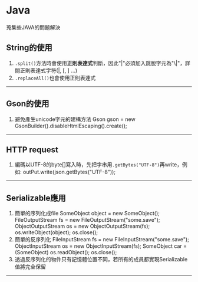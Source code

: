 # Java
蒐集些JAVA的問題解決


## String的使用
1. `.split()`方法時會使用**正則表達式**判斷，因此"|"必須加入跳脫字元為"\\|"，詳閱正則表達式字符(|, [, ] ...)
2. `.replaceAll()`也會使用正則表達式

----------


## Gson的使用
1. 避免產生unicode字元的建構方法
        Gson gson = new GsonBuilder().disableHtmlEscaping().create();

----------

## HTTP request
1. 編碼以UTF-8的byte[]寫入時，先把字串用`.getBytes("UTF-8")`再write，例如:
        outPut.write(json.getBytes("UTF-8"));

----------

## Serializable應用
1. 簡單的序列化成file
        SomeObject object = new SomeObject();
        FileOutputStream fs = new FileOutputStream("some.save");
        ObjectOutputStream os = new ObjectOutputStream(fs);
        os.writeObject(object);
        os.close();
2. 簡單的反序列化
        FileInputStream fs = new FileInputStream("some.save");
        ObjectInputStream os = new ObjectInputStream(fs);
        SomeObject car = (SomeObject) os.readObject();
        os.close();
3. 透過反序列化的物件只有記憶體位置不同，若所有的成員都實現Serializable值將完全保留

----------
